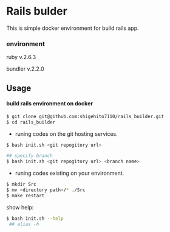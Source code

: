 # Rails bulder

This is simple docker environment for build rails app.

### environment
ruby v.2.6.3

bundler v.2.2.0
## Usage

#### build rails environment on docker
```bash
$ git clone git@github.com:shigehito7110/rails_builder.git
$ cd rails_builder
```
* runing codes on the git hosting services.
```bash
$ bash init.sh <git repogitory url>

## specify branch
$ bash init.sh <git repogitory url> <branch name>
```
* runing codes existing on your environment.
```bash
$ mkdir Src
$ mv <directory path>/* ./Src
$ make restart
```

show help:
```bash
$ bash init.sh --help
 ## alias -h
```
